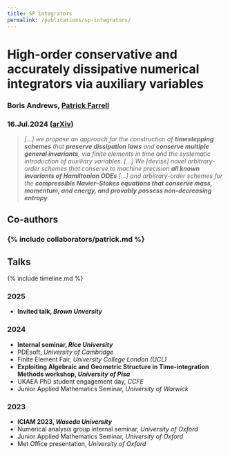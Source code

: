 ```yaml
---
title: SP integrators
permalink: /publications/sp-integrators/
---
```


# High-order conservative and accurately dissipative numerical integrators via auxiliary variables

### Boris Andrews, [Patrick Farrell](https://pefarrell.org/)

### 16.Jul.2024 ([arXiv](https://doi.org/10.48550/arXiv.2407.11904))

> *[...] we propose an approach for the construction of **timestepping schemes** that **preserve dissipation laws** and **conserve multiple general invariants**, via finite elements in time and the systematic introduction of auxiliary variables. [...] We [devise] novel arbitrary-order schemes that conserve to machine precision **all known invariants of Hamiltonian ODEs** [...] and arbitrary-order schemes for the **compressible Navier–Stokes equations that conserve mass, momentum, and energy, and provably possess non-decreasing entropy**.*

<!-- Symplectic integrators are often praised for their *"energy-conserving properties"*. There is an idea that they are the **gold standard** for simulating Hamiltonian systems because they conserve energy. <br>
This is\* a misconception. *(\*in general)*

**Symplecticity** improves the group behaviour of a collection of simulations. This is great\.\.\. <br>
\.\.\.but, it **doesn't guarantee energy conservation**. <br>
In fact, we must choose: <br>
> *Symplectic integrators can't conserve energy.* <br>
> — 📄 Ge, Marsden (1988)

We can see this clearly in the Benjamin–Bona–Mahony (BBM) equation, a model for (among other things) long water waves. <br>
Solutions, \\(u\\), to these equations conserve energy, \\(\int[\frac{1}{2}u^2 + \frac{1}{6}u^3]\\). This makes them very stable and persistent over long times.

So what happens with a symplectic integrator (e.g. 2-stage Gauss)? <br>
The energy of the simulated solution creeps down and down. Here, this means after a while we just get a bunch of artificial oscillatory garbage.

Patrick Farrell and I propose a framework to modify simulations to keep those conservation laws. <br>
The idea is based on a combination of auxiliary variables and finite elements in time.

As an example, we apply it to Hamiltonian systems. This gives us a way to modify a simulation of a Hamiltonian system so it conserves energy. <br>
As an example of a Hamiltonian system, we consider BBM.

So what happens with a **modified** symplectic integrator (e.g. **modified** 2-stage Gauss)? <br>
The energy of our simulated solution stays level. Thus, no wiggly garbage: much more realistic. <br>
(N.B. The video is meant to look stationary; that's how we know we've got the right behaviour. It is loading fine!)

It's not just BBM though, and it's not just conservation laws. <br>
For example, in the paper we construct simulations for compressible fluids that:
- Conserve mass/momentum/energy.
- Increase total entropy. <br>
Again, this means more realistic simulations.

If you're:
- doing any kind of simulation in time, and\.\.\.
- want realistic solutions, then\.\.\. <br>
**you should probably be thinking about these issues**. <br>
And if you're thinking about these issues, then I hope our work can help you out! 😊 -->

## Co-authors

### {% include collaborators/patrick.md %}

## Talks

{% include timeline.md %}

<div class="timeline">
  <div class="outer">
    <div class="card">
      <div class="info">
        <h3 class="title">2025</h3>
        <p><ul>
          <li><strong>Invited talk, <em>Brown Unversity</em></strong></li>
        </ul></p>
      </div>
    </div>
    <div class="card">
      <div class="info">
        <h3 class="title">2024</h3>
        <p><ul>
          <li><strong>Internal seminar, <em>Rice University</em></strong></li>
          <li>PDEsoft, <em>University of Cambridge</em></li>
          <li>Finite Element Fair, <em>University College London (UCL)</em></li>
          <li><strong>Exploiting Algebraic and Geometric Structure in Time-integration Methods workshop, <em>University of Pisa</em></strong></li>
          <li>UKAEA PhD student engagement day, <em>CCFE</em></li>
          <li>Junior Applied Mathematics Seminar, <em>University of Warwick</em></li>
        </ul></p>
      </div>
    </div>
    <div class="card">
      <div class="info">
        <h3 class="title">2023</h3>
        <p><ul>
          <li><strong>ICIAM 2023, <em>Waseda University</em></strong></li>
          <li>Numerical analysis group internal seminar, <em>University of Oxford</em></li>
          <li>Junior Applied Mathematics Seminar, <em>University of Oxford</em></li>
          <li>Met Office presentation, <em>University of Oxford</em></li>
        </ul></p>
      </div>
    </div>
  </div>
</div>
